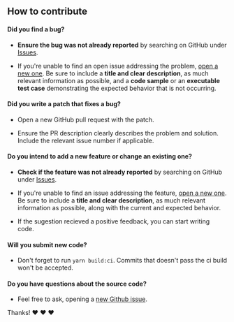 ## How to contribute

#### **Did you find a bug?**

* **Ensure the bug was not already reported** by searching on GitHub under [Issues](https://github.com/GabrielDuarteM/youtube-autoclose-ads/issues).

* If you're unable to find an open issue addressing the problem, [open a new one](https://github.com/GabrielDuarteM/youtube-autoclose-ads/issues/new). Be sure to include a **title and clear description**, as much relevant information as possible, and a **code sample** or an **executable test case** demonstrating the expected behavior that is not occurring.

#### **Did you write a patch that fixes a bug?**

* Open a new GitHub pull request with the patch.

* Ensure the PR description clearly describes the problem and solution. Include the relevant issue number if applicable.

#### **Do you intend to add a new feature or change an existing one?**

* **Check if the feature was not already reported** by searching on GitHub under [Issues](https://github.com/GabrielDuarteM/youtube-autoclose-ads/issues).

* If you're unable to find an issue addressing the feature, [open a new one](https://github.com/GabrielDuarteM/youtube-autoclose-ads/issues/new). Be sure to include a **title and clear description**, as much relevant information as possible, along with the current and expected behavior.

* If the sugestion recieved a positive feedback, you can start writing code.

#### Will you submit new code?

* Don't forget to run `yarn build:ci`. Commits that doesn't pass the ci build won't be accepted.

#### **Do you have questions about the source code?**

* Feel free to ask, opening a [new Github issue](https://github.com/GabrielDuarteM/youtube-autoclose-ads/issues/new).

Thanks! :heart: :heart: :heart:
